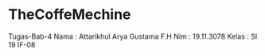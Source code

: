# TheCoffeMechine
Tugas-Bab-4
Nama : Attarikhul Arya Gustama F.H
Nim : 19.11.3078
Kelas : SI 19 IF-08
